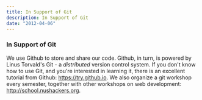 ```yaml
---
title: In Support of Git
description: In Support of Git
date: "2012-04-06"
---
```


### In Support of Git

We use Github to store and share our code. Github, in turn, is powered by Linus Torvald's Git - a <em>distributed</em> version control system. If you don't know how to use Git, and you're interested in learning it, there is an excellent tutorial from Github: <a href="https://try.github.io">https://try.github.io</a>. We also organize a git workshop every semester, together with other workshops on web development: <a href="http://school.nushackers.org">http://school.nushackers.org</a>.
